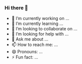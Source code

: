 ### Hi there 👋

<!--
**axonapiwit/axonapiwit** is a ✨ _special_ ✨ repository because its `README.md` (this file) appears on your GitHub profile.

Here are some ideas to get you started:

-->

- 🔭 I’m currently working on ...
- 🌱 I’m currently learning ...
- 👯 I’m looking to collaborate on ...
- 🤔 I’m looking for help with ...
- 💬 Ask me about ...
- 📫 How to reach me: ...
- 😄 Pronouns: ...
- ⚡ Fun fact: ...

<a href="https://cdn.myanimelist.net/s/common/uploaded_files/1473855404-49497c0beb2994ef8dc70397b48dffd7.gif" target="blank"><img align="center" height="100" /></a>

